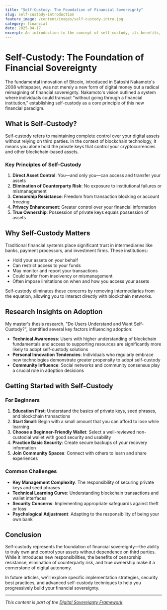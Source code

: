 ```yaml
---
title: "Self-Custody: The Foundation of Financial Sovereignty"
slug: self-custody-introduction
feature_image: /content/images/self-custody-intro.jpg
category: financial
date: 2025-04-17
excerpt: An introduction to the concept of self-custody, its benefits, challenges, and how it forms the foundation of financial sovereignty.
---
```


# Self-Custody: The Foundation of Financial Sovereignty

The fundamental innovation of Bitcoin, introduced in Satoshi Nakamoto's 2008 whitepaper, was not merely a new form of digital money but a radical reimagining of financial sovereignty. Nakamoto's vision outlined a system where individuals could transact "without going through a financial institution," establishing self-custody as a core principle of this new financial paradigm.

## What is Self-Custody?

Self-custody refers to maintaining complete control over your digital assets without relying on third parties. In the context of blockchain technology, it means you alone hold the private keys that control your cryptocurrencies and other blockchain-based assets.

### Key Principles of Self-Custody

1. **Direct Asset Control**: You—and only you—can access and transfer your assets
2. **Elimination of Counterparty Risk**: No exposure to institutional failures or mismanagement
3. **Censorship Resistance**: Freedom from transaction blocking or account freezing
4. **Privacy Enhancement**: Greater control over your financial information
5. **True Ownership**: Possession of private keys equals possession of assets

## Why Self-Custody Matters

Traditional financial systems place significant trust in intermediaries like banks, payment processors, and investment firms. These institutions:

- Hold your assets on your behalf
- Can restrict access to your funds
- May monitor and report your transactions
- Could suffer from insolvency or mismanagement
- Often impose limitations on when and how you access your assets

Self-custody eliminates these concerns by removing intermediaries from the equation, allowing you to interact directly with blockchain networks.

## Research Insights on Adoption

My master's thesis research, "Do Users Understand and Want Self-Custody?", identified several key factors influencing adoption:

- **Technical Awareness**: Users with higher understanding of blockchain fundamentals and access to supporting resources are significantly more likely to adopt self-custody solutions
- **Personal Innovation Tendencies**: Individuals who regularly embrace new technologies demonstrate greater propensity to adopt self-custody
- **Community Influence**: Social networks and community consensus play a crucial role in adoption decisions

## Getting Started with Self-Custody

### For Beginners

1. **Education First**: Understand the basics of private keys, seed phrases, and blockchain transactions
2. **Start Small**: Begin with a small amount that you can afford to lose while learning
3. **Choose a Beginner-Friendly Wallet**: Select a well-reviewed non-custodial wallet with good security and usability
4. **Practice Basic Security**: Create secure backups of your recovery information
5. **Join Community Spaces**: Connect with others to learn and share experiences

### Common Challenges

- **Key Management Complexity**: The responsibility of securing private keys and seed phrases
- **Technical Learning Curve**: Understanding blockchain transactions and wallet interfaces
- **Security Concerns**: Implementing appropriate safeguards against theft or loss
- **Psychological Adjustment**: Adapting to the responsibility of being your own bank

## Conclusion

Self-custody represents the foundation of financial sovereignty—the ability to truly own and control your assets without dependence on third parties. While it introduces new responsibilities, the benefits of censorship resistance, elimination of counterparty risk, and true ownership make it a cornerstone of digital autonomy.

In future articles, we'll explore specific implementation strategies, security best practices, and advanced self-custody techniques to help you progressively build your financial sovereignty.

---

*This content is part of the [Digital Sovereignty Framework](https://bankless.at/framework).*
